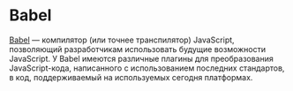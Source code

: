 # Babel

[Babel](https://babeljs.io/) — компилятор (или точнее транспилятор) JavaScript, позволяющий разработчикам использовать будущие возможности JavaScript. У Babel имеются различные плагины для преобразования JavaScript-кода, написанного с использованием последних стандартов, в код, поддерживаемый на используемых сегодня платформах.
